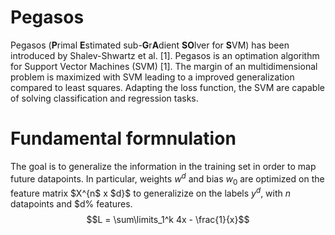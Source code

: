 # Pegasos
Pegasos (**P**rimal **E**stimated sub-**G**r**A**dient **SO**lver for **S**VM) has been introduced by Shalev-Shwartz et al. [1]. Pegasos is an optimation algorithm for Support Vector Machines (SVM) [1]. The margin of an multidimensional problem is maximized with SVM leading to a improved generalization compared to least squares.  Adapting the loss function, the SVM are capable of solving classification and regression tasks.

# Fundamental formnulation

The goal is to generalize the information in the training set in order to map future datapoints. In particular, weights $w^d$ and bias $w_0$ are optimized on the feature matrix $X^{n$ x $d}$ to generalizize on the labels $y^d$, with $n$ datapoints and $d% features.
$$L = \sum\limits_1^k 4x - \frac{1}{x}$$
